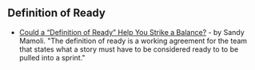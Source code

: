 ## Definition of Ready

- [Could a “Definition of Ready” Help You Strike a Balance?](https://nomad8.com/definition-of-ready/) - by Sandy Mamoli. "The definition of ready is a working agreement for the team that states what a story must have to be considered ready to to be pulled into a sprint."
